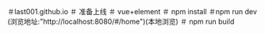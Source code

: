 ＃last001.github.io
＃ 准备上线
＃ vue+element
＃ npm install
＃npm run dev (浏览地址:"http://localhost:8080/#/home")(本地浏览)
＃ npm run build
